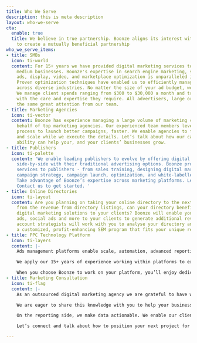 ```yaml
---
title: Who We Serve
description: this is meta description
layout: who-we-serve
cta:
  enable: true
  title: We believe in true partnership. Boonze aligns its interest with its clients
    to create a mutually beneficial partnership
who_we_serve_items:
- title: SMBs
  icon: ti-world
  content: For 15+ years we have provided digital marketing services to small and
    medium businesses. Boonze's expertise in search engine marketing, social media
    ads, display, video, and marketplace optimization is unparalleled in the industry.
    Proven optimization techniques have enabled us to efficiently manage 10,000+ campaigns
    across diverse industries. No matter the size of your ad budget, we can help.
    We manage client spends ranging from $300 to $30,000 a month and treat each client
    with the care and expertise they require. All advertisers, large or small, get
    the same great attention from our team.
- title: Marketing Agencies
  icon: ti-vector
  content: Boonze has experience managing a large volume of marketing campaigns on
    behalf of top marketing agencies. Our experienced team members leverage our streamlined
    process to launch better campaigns, faster. We enable agencies to focus on sales
    and scale while we execute the details. Let’s talk about how our campaign optimization
    ability can help your, and your clients’ businesses grow.
- title: Publishers
  icon: ti-palette
  content: 'We enable leading publishers to evolve by offering digital marketing campaigns
    side-by-side with their traditional advertising options. Boonze provides end-to-end
    services to publishers - from sales training, designing digital marketing packages,
    campaign strategy, campaign launch, optimization, and white-labelled reporting.
    Take advantage of Boonze’s expertise across marketing platforms. Let’s grow together.
    Contact us to get started. '
- title: Online Directories
  icon: ti-layout
  content: Are you planning on taking your online directory to the next level? Apart
    from the revenue from directory listings, can your directory benefit from offering
    digital marketing solutions to your clients? Boonze will enable you to sell Google
    ads, social ads and more to your clients to generate additional revenue. Our experienced
    account strategists will work with you to analyse your directory and co-develop
    a customized, profit-enhancing SEM program that fits your unique requirements.
- title: PPC Technology Platform
  icon: ti-layers
  content: |-
    Ads management platforms enable scale, automation, advanced reporting and a host of other features. However, when the human element or lots of manual heavy lifting is required, we rise to the occasion. Boonze has experienced operating on most of the common PPC management platforms as well as several developed for internal use by our clients.

    We apply our 15+ years of experience working within platforms to expertly complete tasks including keyword generation, campaign optimization, advanced reporting, and more. Additionally, due to being power-users of the platforms, many of our clients look to us for suggestions on platform features and enhancements.

    When you choose Boonze to work on your platform, you’ll enjoy dedicated team members working on your account, significant unbilled training time, and a process-oriented company that sets, and meets, SLAs
- title: Marketing Consultation
  icon: ti-flag
  content: |-
    As an outsourced digital marketing agency we are grateful to have worked on a range of projects for all sorts of clients, industries, and advertisers. This has given us a wealth of knowledge and experience on how to make digital marketing initiatives productive, profitable, and scalable.

    We are eager to share this knowledge with you to help your business grow. Our experience includes campaign management, both for single high-spend advertisers and micro campaigns for thousands of SMBs. When efficiency matters, we can help develop scripts that both automate and improve campaign performance. We often work on a one-to-many model (our clients sell digital marketing to their customers), which gives us a particularly savvy eye when creating unique strategies for aggregators, directories, and global agencies.

    On the reporting side, we make data actionable. We enable our clients to more effectively act on their data via deep experience in advanced MS Excel functions, SQL queries, Data Studio, and Google Sheets.

    Let’s connect and talk about how to position your next project for success.

---
```

